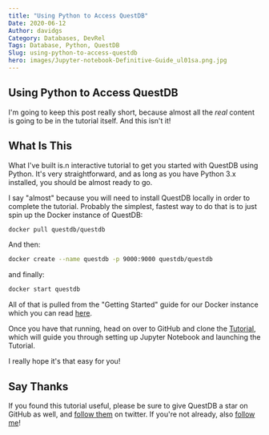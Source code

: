 ```yaml
---
title: "Using Python to Access QuestDB"
Date: 2020-06-12
Author: davidgs
Category: Databases, DevRel
Tags: Database, Python, QuestDB
Slug: using-python-to-access-questdb
hero: images/Jupyter-notebook-Definitive-Guide_ul01sa.png.jpg
---
```


## Using Python to Access QuestDB

I'm going to keep this post really short, because almost all the *real* content is going to be in the tutorial itself. And this isn't it! 

## What Is This

What I've built is.n interactive tutorial to get you started with QuestDB using Python. It's very straightforward, and as long as you have Python 3.x installed, you should be almost ready to go. 

I say "almost" because you will need to install QuestDB locally in order to complete the tutorial. Probably the simplest, fastest way to do that is to just spin up the Docker instance of QuestDB:

```bash
docker pull questdb/questdb
```
And then:

```bash
docker create --name questdb -p 9000:9000 questdb/questdb
```

and finally:

```bash
docker start questdb
```

All of that is pulled from the "Getting Started" guide for our Docker instance which you can read [here](https://questdb.io/docs/guideDocker).

Once you have that running, head on over to GitHub and clone the [Tutorial](https://github.com/davidgs/QuestNotebook), which will guide you through setting up Jupyter Notebook and launching the Tutorial. 

I really hope it's that easy for you! 

## Say Thanks

If you found this tutorial useful, please be sure to give QuestDB a star on GitHub as well, and [follow them](https://twitter.com/intent/follow?screen_name=questdb) on twitter. If you're not already, also [follow me](https://twitter.com/intent/follow?screen_name=davidgsIoT)! 
